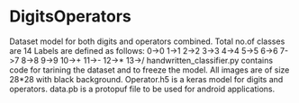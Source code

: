 # DigitsOperators
Dataset model for both digits and operators combined.
Total no.of classes are 14
Labels are defined as follows:
0->0
1->1
2->2
3->3
4->4
5->5
6->6
7->7
8->8
9->9
10->+
11->-
12->*
13->/
handwritten_classifier.py contains code for tarining the dataset and to freeze the model.
All images are of size 28*28 with black background.
Operator.h5 is a keras model for digits and operators.
data.pb is a protopuf file to be used for android applications.
